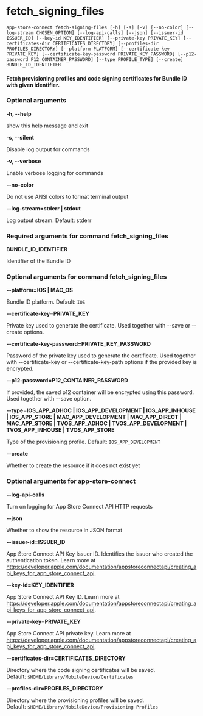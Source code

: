 
fetch_signing_files
===================


``app-store-connect fetch-signing-files [-h] [-s] [-v] [--no-color] [--log-stream CHOSEN_OPTION] [--log-api-calls] [--json] [--issuer-id ISSUER_ID] [--key-id KEY_IDENTIFIER] [--private-key PRIVATE_KEY] [--certificates-dir CERTIFICATES_DIRECTORY] [--profiles-dir PROFILES_DIRECTORY] [--platform PLATFORM] [--certificate-key PRIVATE_KEY] [--certificate-key-password PRIVATE_KEY_PASSWORD] [--p12-password P12_CONTAINER_PASSWORD] [--type PROFILE_TYPE] [--create] BUNDLE_ID_IDENTIFIER``
#### Fetch provisioning profiles and code signing certificates        for Bundle ID with given identifier.

### Optional arguments


**-h, --help**

show this help message and exit

**-s, --silent**

Disable log output for commands

**-v, --verbose**

Enable verbose logging for commands

**--no-color**

Do not use ANSI colors to format terminal output

**--log-stream=stderr | stdout**

Log output stream. Default: stderr
### Required arguments for command fetch_signing_files


**BUNDLE_ID_IDENTIFIER**

Identifier of the Bundle ID
### Optional arguments for command fetch_signing_files


**--platform=IOS | MAC_OS**

Bundle ID platform. Default:&nbsp;`IOS`

**--certificate-key=PRIVATE_KEY**

Private key used to generate the certificate. Used together with --save or --create options.

**--certificate-key-password=PRIVATE_KEY_PASSWORD**

Password of the private key used to generate the certificate. Used together with --certificate-key or --certificate-key-path options if the provided key is encrypted.

**--p12-password=P12_CONTAINER_PASSWORD**

If provided, the saved p12 container will be encrypted using this password. Used together with --save option.

**--type=IOS_APP_ADHOC | IOS_APP_DEVELOPMENT | IOS_APP_INHOUSE | IOS_APP_STORE | MAC_APP_DEVELOPMENT | MAC_APP_DIRECT | MAC_APP_STORE | TVOS_APP_ADHOC | TVOS_APP_DEVELOPMENT | TVOS_APP_INHOUSE | TVOS_APP_STORE**

Type of the provisioning profile. Default:&nbsp;`IOS_APP_DEVELOPMENT`

**--create**

Whether to create the resource if it does not exist yet
### Optional arguments for app-store-connect


**--log-api-calls**

Turn on logging for App Store Connect API HTTP requests

**--json**

Whether to show the resource in JSON format

**--issuer-id=ISSUER_ID**

App Store Connect API Key Issuer ID. Identifies the issuer who created the authentication token. Learn more at https://developer.apple.com/documentation/appstoreconnectapi/creating_api_keys_for_app_store_connect_api.

**--key-id=KEY_IDENTIFIER**

App Store Connect API Key ID. Learn more at https://developer.apple.com/documentation/appstoreconnectapi/creating_api_keys_for_app_store_connect_api.

**--private-key=PRIVATE_KEY**

App Store Connect API private key. Learn more at https://developer.apple.com/documentation/appstoreconnectapi/creating_api_keys_for_app_store_connect_api.

**--certificates-dir=CERTIFICATES_DIRECTORY**

Directory where the code signing certificates will be saved. Default:&nbsp;`$HOME/Library/MobileDevice/Certificates`

**--profiles-dir=PROFILES_DIRECTORY**

Directory where the provisioning profiles will be saved. Default:&nbsp;`$HOME/Library/MobileDevice/Provisioning Profiles`